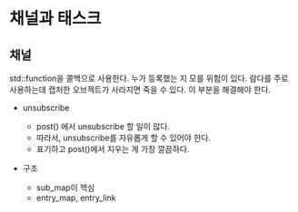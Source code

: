 # 채널과 태스크 

## 채널 

std::function을 콜백으로 사용한다. 누가 등록했는 지 모를 위험이 있다. 람다를 주로 사용하는데 
캡처한 오브젝트가 사라지면 죽을 수 있다. 이 부분을 해결해야 한다. 

- unsubscribe 
  - post() 에서 unsubscribe 할 일이 많다. 
  - 따라서, unsubscribe를 자유롭게 할 수 있어야 한다. 
  - 표기하고 post()에서 지우는 게 가장 깔끔하다. 

- 구조 
  - sub_map이 핵심 
  - entry_map, entry_link

